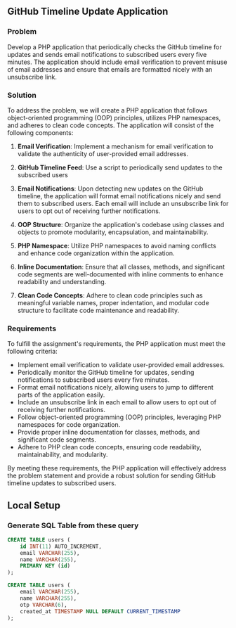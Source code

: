 ## GitHub Timeline Update Application

### Problem

Develop a PHP application that periodically checks the GitHub timeline for updates and sends email notifications to subscribed users every five minutes. The application should include email verification to prevent misuse of email addresses and ensure that emails are formatted nicely with an unsubscribe link.

### Solution

To address the problem, we will create a PHP application that follows object-oriented programming (OOP) principles, utilizes PHP namespaces, and adheres to clean code concepts. The application will consist of the following components:

1. **Email Verification**: Implement a mechanism for email verification to validate the authenticity of user-provided email addresses.

2. **GitHub Timeline Feed**: Use a script to periodically send updates to the subscribed users 

3. **Email Notifications**: Upon detecting new updates on the GitHub timeline, the application will format email notifications nicely and send them to subscribed users. Each email will include an unsubscribe link for users to opt out of receiving further notifications.

4. **OOP Structure**: Organize the application's codebase using classes and objects to promote modularity, encapsulation, and maintainability.

5. **PHP Namespace**: Utilize PHP namespaces to avoid naming conflicts and enhance code organization within the application.

6. **Inline Documentation**: Ensure that all classes, methods, and significant code segments are well-documented with inline comments to enhance readability and understanding.

7. **Clean Code Concepts**: Adhere to clean code principles such as meaningful variable names, proper indentation, and modular code structure to facilitate code maintenance and readability.

### Requirements

To fulfill the assignment's requirements, the PHP application must meet the following criteria:

- Implement email verification to validate user-provided email addresses.
- Periodically monitor the GitHub timeline for updates, sending notifications to subscribed users every five minutes.
- Format email notifications nicely, allowing users to jump to different parts of the application easily.
- Include an unsubscribe link in each email to allow users to opt out of receiving further notifications.
- Follow object-oriented programming (OOP) principles, leveraging PHP namespaces for code organization.
- Provide proper inline documentation for classes, methods, and significant code segments.
- Adhere to PHP clean code concepts, ensuring code readability, maintainability, and modularity.

By meeting these requirements, the PHP application will effectively address the problem statement and provide a robust solution for sending GitHub timeline updates to subscribed users.

## Local Setup

### Generate SQL Table from these query
```sql
CREATE TABLE users (
    id INT(11) AUTO_INCREMENT,
    email VARCHAR(255),
    name VARCHAR(255),
    PRIMARY KEY (id)
);
```

```sql
CREATE TABLE users (
    email VARCHAR(255),
    name VARCHAR(255),
    otp VARCHAR(6),
    created_at TIMESTAMP NULL DEFAULT CURRENT_TIMESTAMP
);
```